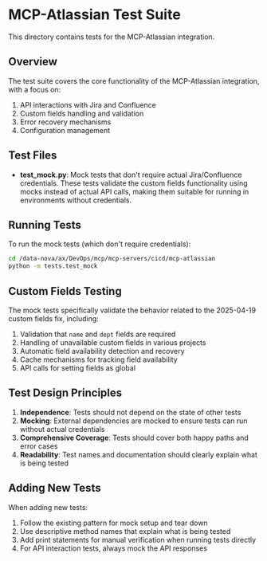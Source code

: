 # MCP-Atlassian Test Suite

This directory contains tests for the MCP-Atlassian integration.

## Overview

The test suite covers the core functionality of the MCP-Atlassian integration, with a focus on:

1. API interactions with Jira and Confluence
2. Custom fields handling and validation
3. Error recovery mechanisms
4. Configuration management

## Test Files

- **test_mock.py**: Mock tests that don't require actual Jira/Confluence credentials. These tests validate the custom fields functionality using mocks instead of actual API calls, making them suitable for running in environments without credentials.

## Running Tests

To run the mock tests (which don't require credentials):

```bash
cd /data-nova/ax/DevOps/mcp/mcp-servers/cicd/mcp-atlassian
python -m tests.test_mock
```

## Custom Fields Testing

The mock tests specifically validate the behavior related to the 2025-04-19 custom fields fix, including:

1. Validation that `name` and `dept` fields are required
2. Handling of unavailable custom fields in various projects
3. Automatic field availability detection and recovery
4. Cache mechanisms for tracking field availability
5. API calls for setting fields as global

## Test Design Principles

1. **Independence**: Tests should not depend on the state of other tests
2. **Mocking**: External dependencies are mocked to ensure tests can run without actual credentials
3. **Comprehensive Coverage**: Tests should cover both happy paths and error cases
4. **Readability**: Test names and documentation should clearly explain what is being tested

## Adding New Tests

When adding new tests:

1. Follow the existing pattern for mock setup and tear down
2. Use descriptive method names that explain what is being tested
3. Add print statements for manual verification when running tests directly
4. For API interaction tests, always mock the API responses